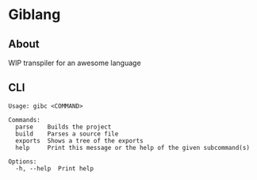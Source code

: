 # Giblang

## About

WIP transpiler for an awesome language

## CLI

```man
Usage: gibc <COMMAND>

Commands:
  parse    Builds the project
  build    Parses a source file
  exports  Shows a tree of the exports
  help     Print this message or the help of the given subcommand(s)

Options:
  -h, --help  Print help
```
